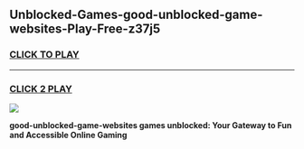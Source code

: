 
## Unblocked-Games-good-unblocked-game-websites-Play-Free-z37j5
<h3>
<a href="https://premium76.site?title=good-unblocked-game-websites&ref=17A">CLICK TO PLAY</a></h3>
<hr>

<h3>
<a href="https://premium76.site?title=good-unblocked-game-websites&ref=17A">CLICK 2 PLAY</a>
  
</h3>

<a href="https://premium76.site?title=good-unblocked-game-websites&ref=17A"><img src="https://clearcache.store/games.png"></a>


**good-unblocked-game-websites games unblocked: Your Gateway to Fun and Accessible Online Gaming**
